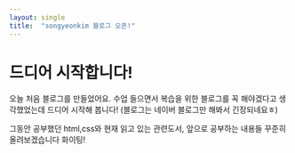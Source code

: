 ```yaml
---
layout: single
title:  "songyeonkim 블로그 오픈!"
---
```


# 드디어 시작합니다!

오늘 처음 블로그를 만들었어요.
수업 들으면서 복습을 위한 블로그를 꼭 해야겠다고 생각했었는데 드디어 시작해 봅니다!
(블로그는 네이버 블로그만 해봐서 긴장되네요ㅎ)

그동안 공부했던 html,css와 현재 읽고 있는 관련도서, 앞으로 공부하는 내용들
꾸준히 올려보겠습니다 화이팅!
